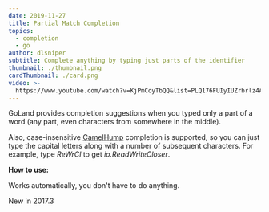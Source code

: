 ```yaml
---
date: 2019-11-27
title: Partial Match Completion
topics:
  - completion
  - go
author: dlsniper
subtitle: Complete anything by typing just parts of the identifier
thumbnail: ./thumbnail.png
cardThumbnail: ./card.png
video: >-
  https://www.youtube.com/watch?v=KjPmCoyTbQQ&list=PLQ176FUIyIUZrbrlz4AY1V8VzBJKZyVlW&index=101
---
```


GoLand provides completion suggestions when you typed only a part of a
word (any part, even characters from somewhere in the middle).

Also, case-insensitive [CamelHump](http://en.wikipedia.org/wiki/CamelCase)
completion is supported, so you can just type the capital letters along with a
number of subsequent characters. For example, type _ReWrCl_ to get
_io.ReadWriteCloser_.

**How to use:**

Works automatically, you don't have to do anything.

<span class="tag is-rounded">New in 2017.3</span>
